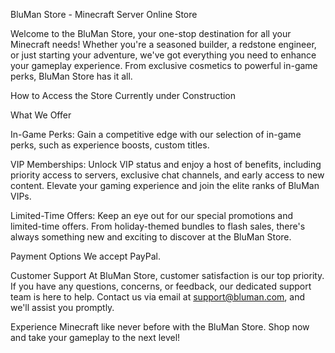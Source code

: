 BluMan Store - Minecraft Server Online Store

Welcome to the BluMan Store, your one-stop destination for all your Minecraft needs! Whether you're a seasoned builder, a redstone engineer, or just starting your adventure, we've got everything you need to enhance your gameplay experience. From exclusive cosmetics to powerful in-game perks, BluMan Store has it all.

How to Access the Store
 Currently under Construction

What We Offer

In-Game Perks: Gain a competitive edge with our selection of in-game perks, such as experience boosts, custom titles.

VIP Memberships: Unlock VIP status and enjoy a host of benefits, including priority access to servers, exclusive chat channels, and early access to new content. Elevate your gaming experience and join the elite ranks of BluMan VIPs.

Limited-Time Offers: Keep an eye out for our special promotions and limited-time offers. From holiday-themed bundles to flash sales, there's always something new and exciting to discover at the BluMan Store.

Payment Options
We accept PayPal.

Customer Support
At BluMan Store, customer satisfaction is our top priority. If you have any questions, concerns, or feedback, our dedicated support team is here to help. Contact us via email at support@bluman.com, and we'll assist you promptly.

Experience Minecraft like never before with the BluMan Store. Shop now and take your gameplay to the next level!
